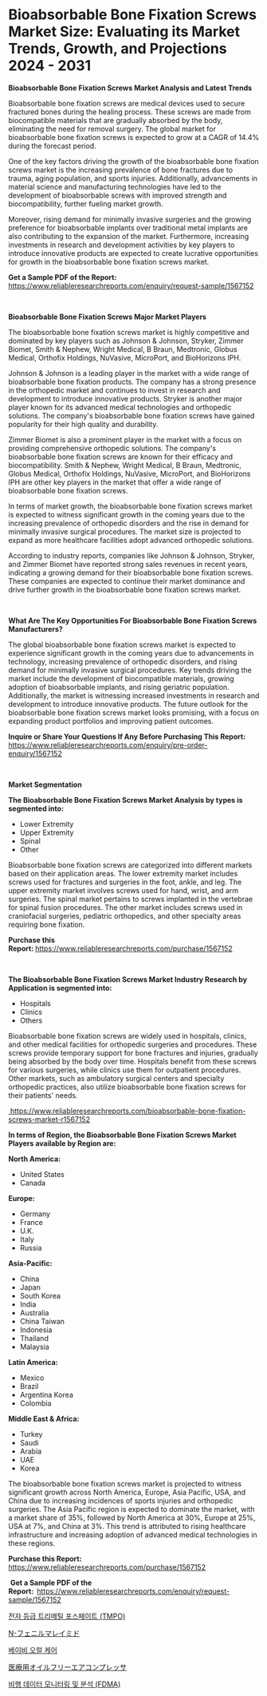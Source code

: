 <p><h1>Bioabsorbable Bone Fixation Screws Market Size: Evaluating its Market Trends, Growth, and Projections 2024 - 2031</h1></p><p><strong>Bioabsorbable Bone Fixation Screws Market Analysis and Latest Trends</strong></p>
<p><p>Bioabsorbable bone fixation screws are medical devices used to secure fractured bones during the healing process. These screws are made from biocompatible materials that are gradually absorbed by the body, eliminating the need for removal surgery. The global market for bioabsorbable bone fixation screws is expected to grow at a CAGR of 14.4% during the forecast period. </p><p>One of the key factors driving the growth of the bioabsorbable bone fixation screws market is the increasing prevalence of bone fractures due to trauma, aging population, and sports injuries. Additionally, advancements in material science and manufacturing technologies have led to the development of bioabsorbable screws with improved strength and biocompatibility, further fueling market growth.</p><p>Moreover, rising demand for minimally invasive surgeries and the growing preference for bioabsorbable implants over traditional metal implants are also contributing to the expansion of the market. Furthermore, increasing investments in research and development activities by key players to introduce innovative products are expected to create lucrative opportunities for growth in the bioabsorbable bone fixation screws market.</p></p>
<p><strong>Get a Sample PDF of the Report:&nbsp;</strong> <a href="https://www.reliableresearchreports.com/enquiry/request-sample/1567152">https://www.reliableresearchreports.com/enquiry/request-sample/1567152</a></p>
<p>&nbsp;</p>
<p><strong>Bioabsorbable Bone Fixation Screws Major Market Players</strong></p>
<p><p>The bioabsorbable bone fixation screws market is highly competitive and dominated by key players such as Johnson & Johnson, Stryker, Zimmer Biomet, Smith & Nephew, Wright Medical, B Braun, Medtronic, Globus Medical, Orthofix Holdings, NuVasive, MicroPort, and BioHorizons IPH. </p><p>Johnson & Johnson is a leading player in the market with a wide range of bioabsorbable bone fixation products. The company has a strong presence in the orthopedic market and continues to invest in research and development to introduce innovative products. Stryker is another major player known for its advanced medical technologies and orthopedic solutions. The company's bioabsorbable bone fixation screws have gained popularity for their high quality and durability.</p><p>Zimmer Biomet is also a prominent player in the market with a focus on providing comprehensive orthopedic solutions. The company's bioabsorbable bone fixation screws are known for their efficacy and biocompatibility. Smith & Nephew, Wright Medical, B Braun, Medtronic, Globus Medical, Orthofix Holdings, NuVasive, MicroPort, and BioHorizons IPH are other key players in the market that offer a wide range of bioabsorbable bone fixation screws.</p><p>In terms of market growth, the bioabsorbable bone fixation screws market is expected to witness significant growth in the coming years due to the increasing prevalence of orthopedic disorders and the rise in demand for minimally invasive surgical procedures. The market size is projected to expand as more healthcare facilities adopt advanced orthopedic solutions.</p><p>According to industry reports, companies like Johnson & Johnson, Stryker, and Zimmer Biomet have reported strong sales revenues in recent years, indicating a growing demand for their bioabsorbable bone fixation screws. These companies are expected to continue their market dominance and drive further growth in the bioabsorbable bone fixation screws market.</p></p>
<p>&nbsp;</p>
<p><strong>What Are The Key Opportunities For Bioabsorbable Bone Fixation Screws Manufacturers?</strong></p>
<p><p>The global bioabsorbable bone fixation screws market is expected to experience significant growth in the coming years due to advancements in technology, increasing prevalence of orthopedic disorders, and rising demand for minimally invasive surgical procedures. Key trends driving the market include the development of biocompatible materials, growing adoption of bioabsorbable implants, and rising geriatric population. Additionally, the market is witnessing increased investments in research and development to introduce innovative products. The future outlook for the bioabsorbable bone fixation screws market looks promising, with a focus on expanding product portfolios and improving patient outcomes.</p></p>
<p><strong>Inquire or Share Your Questions If Any Before Purchasing This Report:</strong> <a href="https://www.reliableresearchreports.com/enquiry/pre-order-enquiry/1567152">https://www.reliableresearchreports.com/enquiry/pre-order-enquiry/1567152</a></p>
<p>&nbsp;</p>
<p><strong>Market Segmentation</strong></p>
<p><strong>The Bioabsorbable Bone Fixation Screws Market Analysis by types is segmented into:</strong></p>
<p><ul><li>Lower Extremity</li><li>Upper Extremity</li><li>Spinal</li><li>Other</li></ul></p>
<p><p>Bioabsorbable bone fixation screws are categorized into different markets based on their application areas. The lower extremity market includes screws used for fractures and surgeries in the foot, ankle, and leg. The upper extremity market involves screws used for hand, wrist, and arm surgeries. The spinal market pertains to screws implanted in the vertebrae for spinal fusion procedures. The other market includes screws used in craniofacial surgeries, pediatric orthopedics, and other specialty areas requiring bone fixation.</p></p>
<p><strong>Purchase this Report:&nbsp;</strong><a href="https://www.reliableresearchreports.com/purchase/1567152">https://www.reliableresearchreports.com/purchase/1567152</a></p>
<p>&nbsp;</p>
<p><strong>The Bioabsorbable Bone Fixation Screws Market Industry Research by Application is segmented into:</strong></p>
<p><ul><li>Hospitals</li><li>Clinics</li><li>Others</li></ul></p>
<p><p>Bioabsorbable bone fixation screws are widely used in hospitals, clinics, and other medical facilities for orthopedic surgeries and procedures. These screws provide temporary support for bone fractures and injuries, gradually being absorbed by the body over time. Hospitals benefit from these screws for various surgeries, while clinics use them for outpatient procedures. Other markets, such as ambulatory surgical centers and specialty orthopedic practices, also utilize bioabsorbable bone fixation screws for their patients' needs.</p></p>
<p><a href="https://www.reliableresearchreports.com/bioabsorbable-bone-fixation-screws-market-r1567152">&nbsp;https://www.reliableresearchreports.com/bioabsorbable-bone-fixation-screws-market-r1567152</a></p>
<p><strong>In terms of Region, the Bioabsorbable Bone Fixation Screws Market Players available by Region are:</strong></p>
<p>
    <p> <strong> North America: </strong>
        <ul>
            <li>United States</li>
            <li>Canada</li>
        </ul>
        </p> 
    <p> <strong> Europe: </strong>
        <ul>
            <li>Germany</li>
            <li>France</li>
            <li>U.K.</li>
            <li>Italy</li>
            <li>Russia</li>
        </ul>
        </p> 
    <p> <strong> Asia-Pacific: </strong>
        <ul>
            <li>China</li>
            <li>Japan</li>
            <li>South Korea</li>
            <li>India</li>
            <li>Australia</li>
            <li>China Taiwan</li>
            <li>Indonesia</li>
            <li>Thailand</li>
            <li>Malaysia</li>
        </ul>
        </p> 
    <p> <strong> Latin America: </strong>
        <ul>
            <li>Mexico</li>
            <li>Brazil</li>
            <li>Argentina Korea</li>
            <li>Colombia</li>
        </ul>
        </p> 
    <p> <strong> Middle East & Africa: </strong>
        <ul>
            <li>Turkey</li>
            <li>Saudi</li>
            <li>Arabia</li>
            <li>UAE</li>
            <li>Korea</li>
        </ul>
    </p>
    </p>
<p><p>The bioabsorbable bone fixation screws market is projected to witness significant growth across North America, Europe, Asia Pacific, USA, and China due to increasing incidences of sports injuries and orthopedic surgeries. The Asia Pacific region is expected to dominate the market, with a market share of 35%, followed by North America at 30%, Europe at 25%, USA at 7%, and China at 3%. This trend is attributed to rising healthcare infrastructure and increasing adoption of advanced medical technologies in these regions.</p></p>
<p><strong>Purchase this Report: </strong><a href="https://www.reliableresearchreports.com/purchase/1567152">https://www.reliableresearchreports.com/purchase/1567152</a></p>
<p>&nbsp;<strong>Get a Sample PDF of the Report:&nbsp;&nbsp;</strong><a href="https://www.reliableresearchreports.com/enquiry/request-sample/1567152">https://www.reliableresearchreports.com/enquiry/request-sample/1567152</a></p>
<p><strong></strong></p>
<p><p><a href="https://medium.com/@joeyjohns20/%EC%A0%84%EC%9E%90-%EA%B8%89%ED%92%88-trimethyl-phosphate-tmpo-%EC%8B%9C%EC%9E%A5-%EB%A9%94%ED%8A%B8%EB%A6%AD%EC%8A%A4%EB%A5%BC-%ED%95%B4%EB%8F%85-%EC%8B%9C%EC%9E%A5-%EC%A0%90%EC%9C%A0%EC%9C%A8-%ED%8A%B8%EB%A0%8C%EB%93%9C-%EB%B0%8F-%EC%84%B1%EC%9E%A5-%ED%8C%A8%ED%84%B4-1680e86b681b">전자 등급 트리메틸 포스페이트 (TMPO)</a></p><p><a href="https://github.com/KaydenJohns1964/Market-Research-Report-List-1/blob/main/532038590946.md">N-フェニルマレイミド</a></p><p><a href="https://github.com/muchswr/Market-Research-Report-List-1/blob/main/340098383885.md">베이비 오럴 케어</a></p><p><a href="https://github.com/nemesis2824/Market-Research-Report-List-1/blob/main/190753891902.md">医療用オイルフリーエアコンプレッサ</a></p><p><a href="https://medium.com/@josefarice/%EB%B9%84%ED%96%89-%EB%8D%B0%EC%9D%B4%ED%84%B0-%EB%AA%A8%EB%8B%88%ED%84%B0%EB%A7%81-%EB%B0%8F-%EB%B6%84%EC%84%9D-fdma-%EC%8B%9C%EC%9E%A5-%EC%A1%B0%EC%82%AC-%EA%B8%80%EB%A1%9C%EB%B2%8C-%EC%82%B0%EC%97%85-%EC%A0%84%EB%A7%9D-%EB%B0%8F-%EC%98%88%EC%B8%A1-2024%EB%85%84%EB%B6%80%ED%84%B0-2031%EB%85%84%EA%B9%8C%EC%A7%80-7c95d7b605b3">비행 데이터 모니터링 및 분석 (FDMA)</a></p></p>